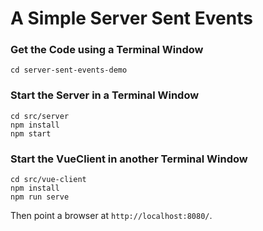 # A Simple Server Sent Events 

### Get the Code using a Terminal Window

```
cd server-sent-events-demo
```

### Start the Server in a Terminal Window

```
cd src/server
npm install
npm start
```

### Start the VueClient in another Terminal Window

```
cd src/vue-client
npm install
npm run serve
```

Then point a browser at `http://localhost:8080/`.


